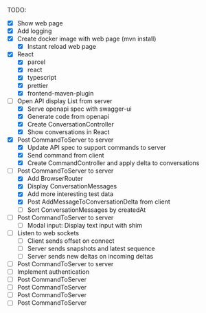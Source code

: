 TODO:

* [x] Show web page
* [x] Add logging
* [x] Create docker image with web page (mvn install)
  * [x] Instant reload web page
* [x] React
  * [x] parcel
  * [x] react
  * [x] typescript
  * [x] prettier
  * [x] frontend-maven-plugin
* [ ] Open API display List<ConversationSnapshot> from server
  * [x] Serve openapi spec with swagger-ui
  * [x] Generate code from openapi
  * [x] Create ConversationController
  * [x] Show conversations in React
* [x] Post CommandToServer<CreateConversationDelta> to server
  * [x] Update API spec to support commands to server
  * [x] Send command from client
  * [x] Create CommandController and apply delta to conversations
* [ ] Post CommandToServer<AddMessageToConversationDelta> to server
  * [x] Add BrowserRouter
  * [x] Display ConversationMessages
  * [x] Add more interesting test data
  * [x] Post AddMessageToConversationDelta from client
  * [ ] Sort ConversationMessages by createdAt
* [ ] Post CommandToServer<UpdateConversationDelta> to server
  * [ ] Modal input: Display text input with shim
* [ ] Listen to web sockets
  * [ ] Client sends offset on connect
  * [ ] Server sends snapshots and latest sequence
  * [ ] Server sends new deltas on incoming deltas
* [ ] Post CommandToServer<UpdateMessageInConversationDelta> to server
* [ ] Implement authentication
* [ ] Post CommandToServer<RegisterDeliveryOfConversationMessageDelta>
* [ ] Post CommandToServer<AddReactionToConversationMessageDelta>
* [ ] Post CommandToServer<UpdateReactionToConversationMessageDelta>
* [ ] Post CommandToServer<RemoveReactionToConversationMessageDelta>
